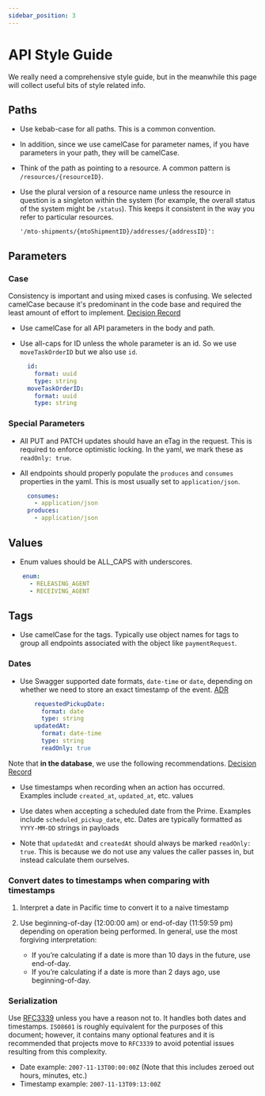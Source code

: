 ```yaml
---
sidebar_position: 3
---
```


# API Style Guide

We really need a comprehensive style guide, but in the meanwhile this page will collect useful bits of style related info.

## Paths

* Use kebab-case for all paths. This is a common convention.

* In addition, since we use camelCase for parameter names, if you have parameters in your path, they will be camelCase. 

* Think of the path as pointing to a resource. A common pattern is `/resources/{resourceID}`.

* Use the plural version of a resource name unless the resource in question is a singleton within the system (for example, the overall status of the system might be `/status`). This keeps it consistent in the way you refer to particular resources.

      '/mto-shipments/{mtoShipmentID}/addresses/{addressID}':


## Parameters

### **Case**

Consistency is important and using mixed cases is confusing. We selected camelCase because it's predominant in the code base and required the least amount of effort to implement. [Decision Record](https://github.com/transcom/mymove/blob/master/docs/adr/0044-params-styling.md)

* Use camelCase for all API parameters in the body and path.

* Use all-caps for ID unless the whole parameter is an id. So we use `moveTaskOrderID` but we also use `id`.

  ```yaml
    id:
      format: uuid
      type: string
    moveTaskOrderID:
      format: uuid
      type: string
  ```

### **Special Parameters**
* All PUT and PATCH updates should have an eTag in the request. This is required to enforce optimistic locking. In the yaml, we mark these as `readOnly: true`.

* All endpoints should properly populate the `produces` and `consumes` properties in the yaml. This is most usually set to `application/json`.

  ```yaml
    consumes:
      - application/json
    produces:
      - application/json
  ```
## Values

* Enum values should be ALL_CAPS with underscores. 

```yaml
    enum:
      - RELEASING_AGENT
      - RECEIVING_AGENT
```

## Tags

* Use camelCase for the tags. Typically use object names for tags to group all endpoints associated with the object like `paymentRequest`.

### **Dates**

* Use Swagger supported date formats, `date-time` or `date`, depending on whether we need to store an exact timestamp of the event. [ADR](https://github.com/transcom/mymove/blob/master/docs/adr/0051-swagger-date-formats.md)

  ```yaml
      requestedPickupDate:
        format: date
        type: string
      updatedAt:
        format: date-time
        type: string
        readOnly: true
  ```

Note that **in the database**, we use the following recommendations. [Decision Record](https://github.com/transcom/mymove/blob/master/docs/adr/0043-prime-time.md)

* Use timestamps when recording when an action has occurred. Examples include `created_at`, `updated_at`, etc. values

* Use dates when accepting a scheduled date from the Prime. Examples include `scheduled_pickup_date`, etc. Dates are typically formatted as `YYYY-MM-DD` strings in payloads

* Note that `updatedAt` and `createdAt` should always be marked `readOnly: true`. This is because we do not use any values the caller passes in, but instead calculate them ourselves.

### Convert dates to timestamps when comparing with timestamps

1. Interpret a date in Pacific time to convert it to a naive timestamp

2. Use beginning-of-day (12:00:00 am) or end-of-day (11:59:59 pm) depending on operation being performed. In general, use the most forgiving interpretation:
    * If you’re calculating if a date is more than 10 days in the future, use end-of-day.
    * If you’re calculating if a date is more than 2 days ago, use beginning-of-day.

### Serialization

Use [RFC3339](https://tools.ietf.org/html/rfc3339) unless you have a reason not to. It handles both dates and timestamps. `ISO8601` is roughly equivalent for the purposes of this document; however, it contains many optional features and it is recommended that projects move to `RFC3339` to avoid potential issues resulting from this complexity.

* Date example: `2007-11-13T00:00:00Z` (Note that this includes zeroed out hours, minutes, etc.)
* Timestamp example: `2007-11-13T09:13:00Z`
